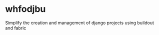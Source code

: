 whfodjbu
========

Simplify the creation and management of django projects using buildout and fabric
